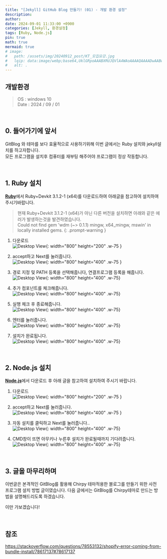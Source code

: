 ```yaml
---
title: "[Jekyll] GitHub Blog 만들기! (01) - 개발 환경 설정"
description: 
author:
date: 2024-09-01 11:33:00 +0900
categories: [Jekyll, 환경설정]
tags: [Ruby, Node.js]
pin: true
math: true
mermaid: true
# image:
#   path: /assets/img/20240912_post/KT_모집요강.jpg
#   lqip: data:image/webp;base64,UklGRpoAAABXRUJQVlA4WAoAAAAQAAAADwAABwAAQUxQSDIAAAARL0AmbZurmr57yyIiqE8oiG0bejIYEQTgqiDA9vqnsUSI6H+oAERp2HZ65qP/VIAWAFZQOCBCAAAA8AEAnQEqEAAIAAVAfCWkAALp8sF8rgRgAP7o9FDvMCkMde9PK7euH5M1m6VWoDXf2FkP3BqV0ZYbO6NA/VFIAAAA
#   alt: .
---
```


## **개발환경**
> OS : windows 10<br/>
Date : 2024 / 09 / 01

<br/>

## **0. 들어가기에 앞서**
GitBlog 와 테마를 보다 효율적으로 사용하기위해 이번 글에서는 Ruby 설치와 jekyll설치를 하고자합니다.<br/>
모든 프로그램을 설치후 컴퓨터를 재부팅 해주어야 프로그램이 정상 작동합니다.

<br/>

## **1. Ruby 설치**
[**Ruby**](https://rubyinstaller.org/downloads/archives/)에서 Ruby+Devkit 3.1.2-1 (x64)를 다운로드하여 아래글을 참고하여 설치하여 주시기바랍니다.
> 현재 Ruby+Devkit 3.1.2-1 (x64)가 아닌 다른 버전을 설치하면 아래와 같은 에러가 발생하는것을 발견하였습니다.<br/>
Could not find gem 'wdm (~> 0.1.1) mingw, x64_mingw, mswin' in locally installed gems.
{: .prompt-warning }
1. 다운로드<br/>
![Desktop View](/assets/img/20240901_post/Ruby_설치.PNG){: width="800" height="200" .w-75 }

2. accept하고 Next를 눌러줍니다.<br/>
![Desktop View](/assets/img/20240901_post/Ruby_install_01.JPG){: width="800" height="400" .w-75 }

3. 경로 지정 및 PATH 등록을 선택해줍니다, 연결프로그램 등록을 해줍니다.<br/>
![Desktop View](/assets/img/20240901_post/Ruby_install_02.JPG){: width="800" height="400" .w-75}

4. 추가 컴포넌트를 체크해줍니다.<br/>
![Desktop View](/assets/img/20240901_post/Ruby_install_03.JPG){: width="800" height="400" .w-75}

5. 실행 체크 후 종료해줍니다.<br/>
![Desktop View](/assets/img/20240901_post/Ruby_install_04.JPG){: width="800" height="400" .w-75}

6. 엔터를 눌러줍니다.<br/>
![Desktop View](/assets/img/20240901_post/Ruby_install_05.JPG){: width="800" height="400" .w-75}

7. 설치가 완료됩니다.<br/>
![Desktop View](/assets/img/20240901_post/Ruby_install_06.JPG){: width="800" height="400" .w-75}

<br/>

## **2. Node.js 설치**

 [**Node.js**](https://nodejs.org/en/)에서 다운로드 후 아래 글을 참고하여 설치하여 주시기 바랍니다.
1. 다운로드<br/>
![Desktop View](/assets/img/20240901_post/nodejs_install_01.JPG){: width="800" height="200" .w-75 }

2. accept하고 Next를 눌러줍니다.<br/>
![Desktop View](/assets/img/20240901_post/nodejs_install_02.JPG){: width="800" height="400" .w-75 }

3. 자동 설치를 클릭하고 Next를 눌러줍니다..<br/>
![Desktop View](/assets/img/20240901_post/nodejs_install_03.JPG){: width="800" height="400" .w-75}

4. CMD창이 뜨면 아무키나 누른후 설치가 완료될때까지 기다려줍니다.<br/>
![Desktop View](/assets/img/20240901_post/nodejs_install_04.JPG){: width="800" height="400" .w-75}

<br/>

## **3. 글을 마무리하며**
이번글은 본격적인 GitBlog를 활용해 Chirpy 테마적용한 블로그를 만들기 위한 사전 프로그램 설치 방법 글이였습니다.
다음 글에서는 GitBlog를 Chirpy테마로 만드는 방법을 설명해드리도록 하겠습니다.

이만 가보겠습니다!

<br/>

## **참조**
<https://stackoverflow.com/questions/78553132/shopify-error-coming-from-bundle-install/78617137#78617137>